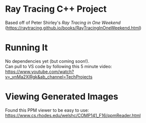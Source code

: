 # Ray Tracing C++ Project

Based off of Peter Shirley's *Ray Tracing in One Weekend* (https://raytracing.github.io/books/RayTracingInOneWeekend.html) 

# Running It
No dependencies yet (but coming soon!).  <br>
Can pull to VS code by following this 5 minute video: https://www.youtube.com/watch?v=_ynMa2XlRgk&ab_channel=TechProjects

# Viewing Generated Images
Found this PPM viewer to be easy to use: https://www.cs.rhodes.edu/welshc/COMP141_F16/ppmReader.html
